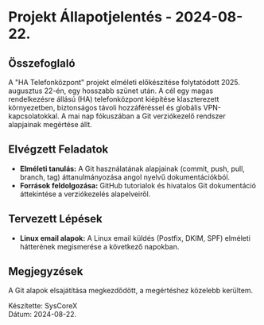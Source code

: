 # Projekt Állapotjelentés - 2024-08-22.

## Összefoglaló
A "HA Telefonközpont" projekt elméleti előkészítése folytatódott 2025. augusztus 22-én, egy hosszabb szünet után. A cél egy magas rendelkezésre állású (HA) telefonközpont kiépítése klaszterezett környezetben, biztonságos távoli hozzáféréssel és globális VPN-kapcsolatokkal. A mai nap fókuszában a Git verziókezelő rendszer alapjainak megértése állt.

## Elvégzett Feladatok
- **Elméleti tanulás:** A Git használatának alapjainak (commit, push, pull, branch, tag) áttanulmányozása angol nyelvű dokumentációkból.
- **Források feldolgozása:** GitHub tutorialok és hivatalos Git dokumentáció áttekintése a verziókezelés alapelveiről.

## Tervezett Lépések
- **Linux email alapok:** A Linux email küldés (Postfix, DKIM, SPF) elméleti hátterének megismerése a következő napokban.

## Megjegyzések
A Git alapok elsajátítása megkezdődött, a megértéshez közelebb kerültem.

Készítette: SysCoreX  
Dátum: 2024-08-22.